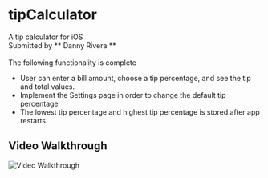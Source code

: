 # tipCalculator
A tip calculator for iOS <br />
Submitted by ** Danny Rivera ** <br /> <br />
The following functionality is complete <br />
<ul>
  <li> User can enter a bill amount, choose a tip percentage, and see the tip and total values. </li>
  <li> Implement the Settings page in order to change the default tip percentage </li>
  <li> The lowest tip percentage and highest tip percentage is stored after app restarts. </li>
 </ul>

## Video Walkthrough
<img src='http://g.recordit.co/rwG6fGwmkz.gif' title='Video Walkthrough' width='' alt='Video Walkthrough' />
